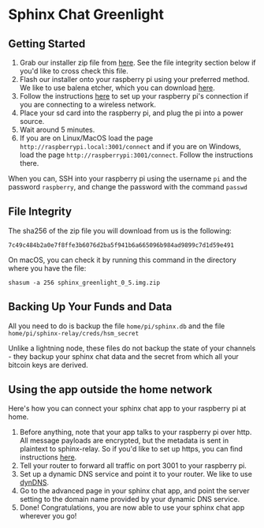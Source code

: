 # Sphinx Chat Greenlight



## Getting Started

1. Grab our installer zip file from [here](https://drive.google.com/file/d/18IADHiNg7Ach3h0O3y5WPfbL5KEgocKE/view?usp=sharing). See the file integrity section below if you'd like to cross check this file.
2. Flash our installer onto your raspberry pi using your preferred method. We like to use balena etcher, which you can download [here](https://www.balena.io/etcher/).
3. Follow the instructions [here](https://www.raspberrypi.org/documentation/computers/configuration.html#setting-up-a-headless-raspberry-pi) to set up your raspberry pi's connection if you are connecting to a wireless network.
4. Place your sd card into the raspberry pi, and plug the pi into a power source.
5. Wait around 5 minutes.
6. If you are on Linux/MacOS load the page `http://raspberrypi.local:3001/connect` and if you are on Windows, load the page `http://raspberrypi:3001/connect`. Follow the instructions there.

When you can, SSH into your raspberry pi using the username `pi` and the password `raspberry`, and change the password with the command `passwd`

## File Integrity

The sha256 of the zip file you will download from us is the following:

```
7c49c484b2a0e7f8ffe3b6076d2ba5f941b6a665096b984ad9899c7d1d59e491
```

On macOS, you can check it by running this command in the directory where you have the file:

`shasum -a 256 sphinx_greenlight_0_5.img.zip`

## Backing Up Your Funds and Data

All you need to do is backup the file `home/pi/sphinx.db` and the file `home/pi/sphinx-relay/creds/hsm_secret`

Unlike a lightning node, these files do not backup the state of your channels - they backup your sphinx chat data and the secret from which all your bitcoin keys are derived.

## Using the app outside the home network

Here's how you can connect your sphinx chat app to your raspberry pi at home.

1. Before anything, note that your app talks to your raspberry pi over http. All message payloads are encrypted, but the metadata is sent in plaintext to sphinx-relay. So if you'd like to set up https, you can find instructions [here](./raspiblitz_deployment.md).
2. Tell your router to forward all traffic on port 3001 to your raspberry pi.
3. Set up a dynamic DNS service and point it to your router. We like to use [dynDNS](https://account.dyn.com/).
4. Go to the advanced page in your sphinx chat app, and point the server setting to the domain name provided by your dynamic DNS service.
5. Done! Congratulations, you are now able to use your sphinx chat app wherever you go!

